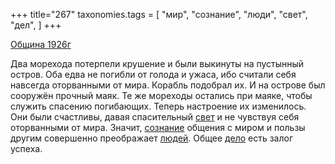 +++
title="267"
taxonomies.tags = [
 "мир",
 "сознание",
 "люди",
 "свет",
 "дел",
]
+++

[Община 1926г](/agni/1926)

Два морехода потерпели крушение и были выкинуты на пустынный остров. Оба едва не погибли от голода и ужаса, ибо считали себя навсегда оторванными от мира. Корабль подобрал их. И на острове был сооружён прочный маяк. Те же мореходы остались при маяке, чтобы служить спасению погибающих. Теперь настроение их изменилось. Они были счастливы, давая спасительный [свет](/tags/свет) и не чувствуя себя оторванными от мира. Значит, [сознание](/tags/сознание) общения с миром и пользы другим совершенно преображает [людей](/tags/люди). Общее [дело](/tags/дел) есть залог успеха.   

